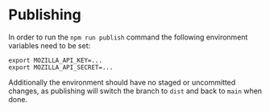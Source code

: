 # Publishing

In order to run the `npm run publish` command the following environment variables need to be set:

```shell
export MOZILLA_API_KEY=...
export MOZILLA_API_SECRET=...
```

Additionally the environment should have no staged or uncommitted changes, as publishing will switch the branch to `dist` and back to `main` when done.

